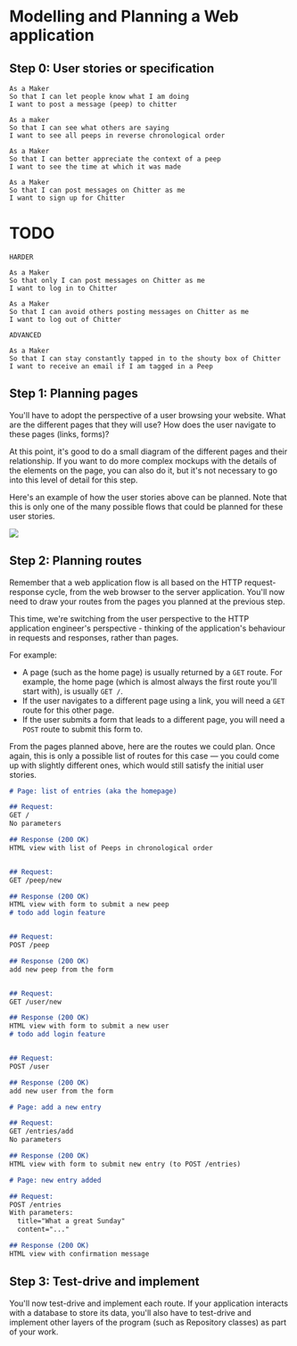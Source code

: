 # Modelling and Planning a Web application

## Step 0: User stories or specification

```
As a Maker
So that I can let people know what I am doing  
I want to post a message (peep) to chitter

As a maker
So that I can see what others are saying  
I want to see all peeps in reverse chronological order

As a Maker
So that I can better appreciate the context of a peep
I want to see the time at which it was made

As a Maker
So that I can post messages on Chitter as me
I want to sign up for Chitter

```
# TODO
```
HARDER 

As a Maker
So that only I can post messages on Chitter as me
I want to log in to Chitter

As a Maker
So that I can avoid others posting messages on Chitter as me
I want to log out of Chitter

ADVANCED

As a Maker
So that I can stay constantly tapped in to the shouty box of Chitter
I want to receive an email if I am tagged in a Peep
```

## Step 1: Planning pages

You'll have to adopt the perspective of a user browsing your website. What are the
different pages that they will use? How does the user navigate to these pages (links,
forms)?

At this point, it's good to do a small diagram of the different pages and their
relationship. If you want to do more complex mockups with the details of the elements on
the page, you can also do it, but it's not necessary to go into this level of detail for
this step.

Here's an example of how the user stories above can be planned. Note that this is only one
of the many possible flows that could be planned for these user stories.

![](./example-pages-planning.png)

## Step 2: Planning routes

Remember that a web application flow is all based on the HTTP request-response cycle, from
the web browser to the server application. You'll now need to draw your routes from the
pages you planned at the previous step.

This time, we're switching from the user perspective to the HTTP application engineer's
perspective - thinking of the application's behaviour in requests and responses, rather
than pages.

For example:

 * A page (such as the home page) is usually returned by a `GET` route. For example, the
   home page (which is almost always the first route you'll start with), is usually `GET
   /`.
 * If the user navigates to a different page using a link, you will need a `GET` route for
   this other page.
 * If the user submits a form that leads to a different page, you will need a `POST` route
   to submit this form to.

From the pages planned above, here are the routes we could plan. Once again, this is only
a possible list of routes for this case — you could come up with slightly different ones,
which would still satisfy the initial user stories.

```md
# Page: list of entries (aka the homepage)

## Request:
GET /
No parameters

## Response (200 OK)
HTML view with list of Peeps in chronological order
```

```md

## Request:
GET /peep/new

## Response (200 OK)
HTML view with form to submit a new peep 
# todo add login feature
```

```md

## Request:
POST /peep

## Response (200 OK)
add new peep from the form
```

```md

## Request:
GET /user/new

## Response (200 OK)
HTML view with form to submit a new user 
# todo add login feature
```

```md

## Request:
POST /user

## Response (200 OK)
add new user from the form
```

```md
# Page: add a new entry

## Request:
GET /entries/add
No parameters

## Response (200 OK)
HTML view with form to submit new entry (to POST /entries)
```

```md
# Page: new entry added

## Request:
POST /entries
With parameters:
  title="What a great Sunday"
  content="..."

## Response (200 OK)
HTML view with confirmation message
```

## Step 3: Test-drive and implement

You'll now test-drive and implement each route. If your application interacts with a
database to store its data, you'll also have to test-drive and implement other layers of
the program (such as Repository classes) as part of your work.

